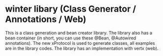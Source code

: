 # winter libary (Class Generator / Annotations / Web)

This is a class generation and bean creator library. The library also has a bean container (in short, you can use these @Bean, @Autowired annotations). The new xProtocol is used to generate classes, all examples are in the library codes.
The library has an implementation with vertx (web).
